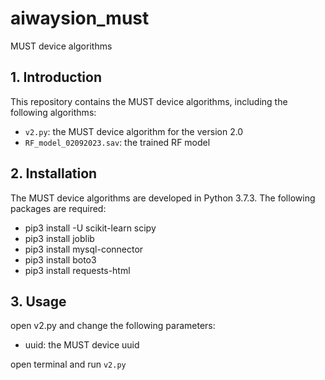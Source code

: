 # aiwaysion_must

MUST device algorithms

## 1. Introduction

This repository contains the MUST device algorithms, including the following algorithms:

- `v2.py`: the MUST device algorithm for the version 2.0
- `RF_model_02092023.sav`: the trained RF model

## 2. Installation

The MUST device algorithms are developed in Python 3.7.3. The following packages are required:

- pip3 install -U scikit-learn scipy
- pip3 install joblib
- pip3 install mysql-connector
- pip3 install boto3
- pip3 install requests-html

## 3. Usage

open v2.py and change the following parameters:

- uuid: the MUST device uuid

open terminal and run `v2.py `
